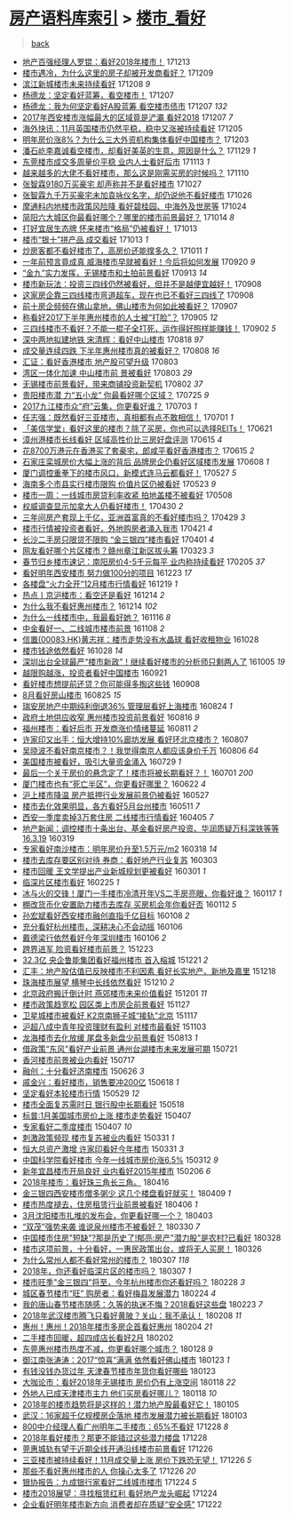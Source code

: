 [房产语料库索引](../../README.md)  > [楼市_看好](楼市_看好.md)
====
> [back](../README.md)

- [地产百强经理人罗锟：看好2018年楼市！](http://jkwz.applinzi.com/ittc/7046385956549035025.html#%E5%9C%B0%E4%BA%A7%E7%99%BE%E5%BC%BA%E7%BB%8F%E7%90%86%E4%BA%BA%E7%BD%97%E9%94%9F%EF%BC%9A%E7%9C%8B%E5%A5%BD2018%E5%B9%B4%E6%A5%BC%E5%B8%82%EF%BC%81) 171213  
- [楼市遇冷，为什么这里的房子却被开发商看好？](http://jkwz.applinzi.com/ittc/7045156928462783505.html#%E6%A5%BC%E5%B8%82%E9%81%87%E5%86%B7%EF%BC%8C%E4%B8%BA%E4%BB%80%E4%B9%88%E8%BF%99%E9%87%8C%E7%9A%84%E6%88%BF%E5%AD%90%E5%8D%B4%E8%A2%AB%E5%BC%80%E5%8F%91%E5%95%86%E7%9C%8B%E5%A5%BD%EF%BC%9F) 171209  
- [滨江新城楼市未来持续看好](http://jkwz.applinzi.com/ittc/7044542937457755153.html#%E6%BB%A8%E6%B1%9F%E6%96%B0%E5%9F%8E%E6%A5%BC%E5%B8%82%E6%9C%AA%E6%9D%A5%E6%8C%81%E7%BB%AD%E7%9C%8B%E5%A5%BD) 171208 *9* 
- [杨德龙：坚定看好蓝筹，看空楼市！](http://jkwz.applinzi.com/ittc/7044400009410249745.html#%E6%9D%A8%E5%BE%B7%E9%BE%99%EF%BC%9A%E5%9D%9A%E5%AE%9A%E7%9C%8B%E5%A5%BD%E8%93%9D%E7%AD%B9%EF%BC%8C%E7%9C%8B%E7%A9%BA%E6%A5%BC%E5%B8%82%EF%BC%81) 171207  
- [杨德龙：我为何坚定看好A股蓝筹 看空楼市债市](http://jkwz.applinzi.com/ittc/7044382170167116817.html#%E6%9D%A8%E5%BE%B7%E9%BE%99%EF%BC%9A%E6%88%91%E4%B8%BA%E4%BD%95%E5%9D%9A%E5%AE%9A%E7%9C%8B%E5%A5%BDA%E8%82%A1%E8%93%9D%E7%AD%B9+%E7%9C%8B%E7%A9%BA%E6%A5%BC%E5%B8%82%E5%80%BA%E5%B8%82) 171207 *132* 
- [2017年西安楼市涨幅最大的区域竟是浐灞 看好2018](http://jkwz.applinzi.com/ittc/7044284684568101905.html#2017%E5%B9%B4%E8%A5%BF%E5%AE%89%E6%A5%BC%E5%B8%82%E6%B6%A8%E5%B9%85%E6%9C%80%E5%A4%A7%E7%9A%84%E5%8C%BA%E5%9F%9F%E7%AB%9F%E6%98%AF%E6%B5%90%E7%81%9E+%E7%9C%8B%E5%A5%BD2018) 171207 *7* 
- [海外快讯：11月英国楼市仍然平稳，稳中又涨被持续看好](http://jkwz.applinzi.com/ittc/7043552647393575952.html#%E6%B5%B7%E5%A4%96%E5%BF%AB%E8%AE%AF%EF%BC%9A11%E6%9C%88%E8%8B%B1%E5%9B%BD%E6%A5%BC%E5%B8%82%E4%BB%8D%E7%84%B6%E5%B9%B3%E7%A8%B3%EF%BC%8C%E7%A8%B3%E4%B8%AD%E5%8F%88%E6%B6%A8%E8%A2%AB%E6%8C%81%E7%BB%AD%E7%9C%8B%E5%A5%BD) 171205  
- [明年房价涨8%？为什么三大外资机构集体看好中国楼市？](http://jkwz.applinzi.com/ittc/7042887767418209296.html#%E6%98%8E%E5%B9%B4%E6%88%BF%E4%BB%B7%E6%B6%A88%25%EF%BC%9F%E4%B8%BA%E4%BB%80%E4%B9%88%E4%B8%89%E5%A4%A7%E5%A4%96%E8%B5%84%E6%9C%BA%E6%9E%84%E9%9B%86%E4%BD%93%E7%9C%8B%E5%A5%BD%E4%B8%AD%E5%9B%BD%E6%A5%BC%E5%B8%82%EF%BC%9F) 171203  
- [潘石屹李嘉诚看空楼市，却看好美英的生意，原因是什么？](http://jkwz.applinzi.com/ittc/7041418650530087953.html#%E6%BD%98%E7%9F%B3%E5%B1%B9%E6%9D%8E%E5%98%89%E8%AF%9A%E7%9C%8B%E7%A9%BA%E6%A5%BC%E5%B8%82%EF%BC%8C%E5%8D%B4%E7%9C%8B%E5%A5%BD%E7%BE%8E%E8%8B%B1%E7%9A%84%E7%94%9F%E6%84%8F%EF%BC%8C%E5%8E%9F%E5%9B%A0%E6%98%AF%E4%BB%80%E4%B9%88%EF%BC%9F) 171129 *1* 
- [东莞楼市成交多周量价平稳 业内人士看好后市](http://jkwz.applinzi.com/ittc/7035386984904786961.html#%E4%B8%9C%E8%8E%9E%E6%A5%BC%E5%B8%82%E6%88%90%E4%BA%A4%E5%A4%9A%E5%91%A8%E9%87%8F%E4%BB%B7%E5%B9%B3%E7%A8%B3+%E4%B8%9A%E5%86%85%E4%BA%BA%E5%A3%AB%E7%9C%8B%E5%A5%BD%E5%90%8E%E5%B8%82) 171113 *1* 
- [越来越多的大佬不看好楼市，那么这是刚需买房的时候吗？](http://jkwz.applinzi.com/ittc/7034443322540688401.html#%E8%B6%8A%E6%9D%A5%E8%B6%8A%E5%A4%9A%E7%9A%84%E5%A4%A7%E4%BD%AC%E4%B8%8D%E7%9C%8B%E5%A5%BD%E6%A5%BC%E5%B8%82%EF%BC%8C%E9%82%A3%E4%B9%88%E8%BF%99%E6%98%AF%E5%88%9A%E9%9C%80%E4%B9%B0%E6%88%BF%E7%9A%84%E6%97%B6%E5%80%99%E5%90%97%EF%BC%9F) 171110  
- [张智霖9180万买豪宅 却声称并不是看好楼市](http://jkwz.applinzi.com/ittc/7029053500670084113.html#%E5%BC%A0%E6%99%BA%E9%9C%969180%E4%B8%87%E4%B9%B0%E8%B1%AA%E5%AE%85+%E5%8D%B4%E5%A3%B0%E7%A7%B0%E5%B9%B6%E4%B8%8D%E6%98%AF%E7%9C%8B%E5%A5%BD%E6%A5%BC%E5%B8%82) 171027  
- [张智霖九千万买豪宅未加袁咏仪名字，却仍说他不看好楼市](http://jkwz.applinzi.com/ittc/7028692187175453712.html#%E5%BC%A0%E6%99%BA%E9%9C%96%E4%B9%9D%E5%8D%83%E4%B8%87%E4%B9%B0%E8%B1%AA%E5%AE%85%E6%9C%AA%E5%8A%A0%E8%A2%81%E5%92%8F%E4%BB%AA%E5%90%8D%E5%AD%97%EF%BC%8C%E5%8D%B4%E4%BB%8D%E8%AF%B4%E4%BB%96%E4%B8%8D%E7%9C%8B%E5%A5%BD%E6%A5%BC%E5%B8%82) 171026  
- [摩通料内地楼市政策风险降 看好碧桂园、中海外及世房等](http://jkwz.applinzi.com/ittc/7028024318603297809.html#%E6%91%A9%E9%80%9A%E6%96%99%E5%86%85%E5%9C%B0%E6%A5%BC%E5%B8%82%E6%94%BF%E7%AD%96%E9%A3%8E%E9%99%A9%E9%99%8D+%E7%9C%8B%E5%A5%BD%E7%A2%A7%E6%A1%82%E5%9B%AD%E3%80%81%E4%B8%AD%E6%B5%B7%E5%A4%96%E5%8F%8A%E4%B8%96%E6%88%BF%E7%AD%89) 171024  
- [简阳六大城区你最看好哪个？哪里的楼市前景最好？](http://jkwz.applinzi.com/ittc/7024305422989788177.html#%E7%AE%80%E9%98%B3%E5%85%AD%E5%A4%A7%E5%9F%8E%E5%8C%BA%E4%BD%A0%E6%9C%80%E7%9C%8B%E5%A5%BD%E5%93%AA%E4%B8%AA%EF%BC%9F%E5%93%AA%E9%87%8C%E7%9A%84%E6%A5%BC%E5%B8%82%E5%89%8D%E6%99%AF%E6%9C%80%E5%A5%BD%EF%BC%9F) 171014 *8* 
- [打好宜居生态牌 怀来楼市“格局”仍被看好！](http://jkwz.applinzi.com/ittc/7023987633338975248.html#%E6%89%93%E5%A5%BD%E5%AE%9C%E5%B1%85%E7%94%9F%E6%80%81%E7%89%8C+%E6%80%80%E6%9D%A5%E6%A5%BC%E5%B8%82%E2%80%9C%E6%A0%BC%E5%B1%80%E2%80%9D%E4%BB%8D%E8%A2%AB%E7%9C%8B%E5%A5%BD%EF%BC%81) 171013  
- [楼市“银十”拼产品 成交看好](http://jkwz.applinzi.com/ittc/7023844702225433617.html#%E6%A5%BC%E5%B8%82%E2%80%9C%E9%93%B6%E5%8D%81%E2%80%9D%E6%8B%BC%E4%BA%A7%E5%93%81+%E6%88%90%E4%BA%A4%E7%9C%8B%E5%A5%BD) 171013 *1* 
- [炒房客都不看好楼市了，高房价还能撑多久？](http://jkwz.applinzi.com/ittc/7023120043632755729.html#%E7%82%92%E6%88%BF%E5%AE%A2%E9%83%BD%E4%B8%8D%E7%9C%8B%E5%A5%BD%E6%A5%BC%E5%B8%82%E4%BA%86%EF%BC%8C%E9%AB%98%E6%88%BF%E4%BB%B7%E8%BF%98%E8%83%BD%E6%92%91%E5%A4%9A%E4%B9%85%EF%BC%9F) 171011 *1* 
- [一年前预言竟成真 威海楼市早就被看好！今后将如何发展](http://jkwz.applinzi.com/ittc/7015448551918928913.html#%E4%B8%80%E5%B9%B4%E5%89%8D%E9%A2%84%E8%A8%80%E7%AB%9F%E6%88%90%E7%9C%9F+%E5%A8%81%E6%B5%B7%E6%A5%BC%E5%B8%82%E6%97%A9%E5%B0%B1%E8%A2%AB%E7%9C%8B%E5%A5%BD%EF%BC%81%E4%BB%8A%E5%90%8E%E5%B0%86%E5%A6%82%E4%BD%95%E5%8F%91%E5%B1%95) 170920 *9* 
- [“金九”实力发挥，无锡楼市和土拍前景看好](http://jkwz.applinzi.com/ittc/7012817768754447377.html#%E2%80%9C%E9%87%91%E4%B9%9D%E2%80%9D%E5%AE%9E%E5%8A%9B%E5%8F%91%E6%8C%A5%EF%BC%8C%E6%97%A0%E9%94%A1%E6%A5%BC%E5%B8%82%E5%92%8C%E5%9C%9F%E6%8B%8D%E5%89%8D%E6%99%AF%E7%9C%8B%E5%A5%BD) 170913 *14* 
- [楼市新玩法：投资三四线仍然被看好，但并不是越便宜越好！](http://jkwz.applinzi.com/ittc/7010959155438027792.html#%E6%A5%BC%E5%B8%82%E6%96%B0%E7%8E%A9%E6%B3%95%EF%BC%9A%E6%8A%95%E8%B5%84%E4%B8%89%E5%9B%9B%E7%BA%BF%E4%BB%8D%E7%84%B6%E8%A2%AB%E7%9C%8B%E5%A5%BD%EF%BC%8C%E4%BD%86%E5%B9%B6%E4%B8%8D%E6%98%AF%E8%B6%8A%E4%BE%BF%E5%AE%9C%E8%B6%8A%E5%A5%BD%EF%BC%81) 170908  
- [这家房企靠三四线楼市弯道超车，现在也已不看好三四线了](http://jkwz.applinzi.com/ittc/7010768031545033744.html#%E8%BF%99%E5%AE%B6%E6%88%BF%E4%BC%81%E9%9D%A0%E4%B8%89%E5%9B%9B%E7%BA%BF%E6%A5%BC%E5%B8%82%E5%BC%AF%E9%81%93%E8%B6%85%E8%BD%A6%EF%BC%8C%E7%8E%B0%E5%9C%A8%E4%B9%9F%E5%B7%B2%E4%B8%8D%E7%9C%8B%E5%A5%BD%E4%B8%89%E5%9B%9B%E7%BA%BF%E4%BA%86) 170908  
- [前十房企频频在佛山拿地，佛山楼市为何如此被看好？](http://jkwz.applinzi.com/ittc/7010636616111227665.html#%E5%89%8D%E5%8D%81%E6%88%BF%E4%BC%81%E9%A2%91%E9%A2%91%E5%9C%A8%E4%BD%9B%E5%B1%B1%E6%8B%BF%E5%9C%B0%EF%BC%8C%E4%BD%9B%E5%B1%B1%E6%A5%BC%E5%B8%82%E4%B8%BA%E4%BD%95%E5%A6%82%E6%AD%A4%E8%A2%AB%E7%9C%8B%E5%A5%BD%EF%BC%9F) 170907  
- [称看好2017下半年惠州楼市的人士被“打脸”？](http://jkwz.applinzi.com/ittc/7009698021582046224.html#%E7%A7%B0%E7%9C%8B%E5%A5%BD2017%E4%B8%8B%E5%8D%8A%E5%B9%B4%E6%83%A0%E5%B7%9E%E6%A5%BC%E5%B8%82%E7%9A%84%E4%BA%BA%E5%A3%AB%E8%A2%AB%E2%80%9C%E6%89%93%E8%84%B8%E2%80%9D%EF%BC%9F) 170905 *12* 
- [三四线楼市不看好？不能一棍子全打死，运作得好照样能赚钱！](http://jkwz.applinzi.com/ittc/7008718470328615953.html#%E4%B8%89%E5%9B%9B%E7%BA%BF%E6%A5%BC%E5%B8%82%E4%B8%8D%E7%9C%8B%E5%A5%BD%EF%BC%9F%E4%B8%8D%E8%83%BD%E4%B8%80%E6%A3%8D%E5%AD%90%E5%85%A8%E6%89%93%E6%AD%BB%EF%BC%8C%E8%BF%90%E4%BD%9C%E5%BE%97%E5%A5%BD%E7%85%A7%E6%A0%B7%E8%83%BD%E8%B5%9A%E9%92%B1%EF%BC%81) 170902 *5* 
- [深中两地拟建地铁 宋清辉：看好中山楼市](http://jkwz.applinzi.com/ittc/7003073486262895633.html#%E6%B7%B1%E4%B8%AD%E4%B8%A4%E5%9C%B0%E6%8B%9F%E5%BB%BA%E5%9C%B0%E9%93%81+%E5%AE%8B%E6%B8%85%E8%BE%89%EF%BC%9A%E7%9C%8B%E5%A5%BD%E4%B8%AD%E5%B1%B1%E6%A5%BC%E5%B8%82) 170818 *97* 
- [成交量连续四跌 下半年惠州楼市真的被看好？](http://jkwz.applinzi.com/ittc/6999308065185465360.html#%E6%88%90%E4%BA%A4%E9%87%8F%E8%BF%9E%E7%BB%AD%E5%9B%9B%E8%B7%8C+%E4%B8%8B%E5%8D%8A%E5%B9%B4%E6%83%A0%E5%B7%9E%E6%A5%BC%E5%B8%82%E7%9C%9F%E7%9A%84%E8%A2%AB%E7%9C%8B%E5%A5%BD%EF%BC%9F) 170808 *16* 
- [汇证：看好香港楼市  地产股可望升级](http://jkwz.applinzi.com/ittc/6997615270615860241.html#%E6%B1%87%E8%AF%81%EF%BC%9A%E7%9C%8B%E5%A5%BD%E9%A6%99%E6%B8%AF%E6%A5%BC%E5%B8%82++%E5%9C%B0%E4%BA%A7%E8%82%A1%E5%8F%AF%E6%9C%9B%E5%8D%87%E7%BA%A7) 170803  
- [湾区一体化加速 中山楼市前 景被看好](http://jkwz.applinzi.com/ittc/6997156210451940368.html#%E6%B9%BE%E5%8C%BA%E4%B8%80%E4%BD%93%E5%8C%96%E5%8A%A0%E9%80%9F+%E4%B8%AD%E5%B1%B1%E6%A5%BC%E5%B8%82%E5%89%8D+%E6%99%AF%E8%A2%AB%E7%9C%8B%E5%A5%BD) 170803 *29* 
- [无锡楼市前景看好，带来商铺投资新契机](http://jkwz.applinzi.com/ittc/6997264736755123217.html#%E6%97%A0%E9%94%A1%E6%A5%BC%E5%B8%82%E5%89%8D%E6%99%AF%E7%9C%8B%E5%A5%BD%EF%BC%8C%E5%B8%A6%E6%9D%A5%E5%95%86%E9%93%BA%E6%8A%95%E8%B5%84%E6%96%B0%E5%A5%91%E6%9C%BA) 170802 *37* 
- [贵阳楼市潜 力“五小龙” 你最看好哪个区域？](http://jkwz.applinzi.com/ittc/6994296276102153233.html#%E8%B4%B5%E9%98%B3%E6%A5%BC%E5%B8%82%E6%BD%9C+%E5%8A%9B%E2%80%9C%E4%BA%94%E5%B0%8F%E9%BE%99%E2%80%9D+%E4%BD%A0%E6%9C%80%E7%9C%8B%E5%A5%BD%E5%93%AA%E4%B8%AA%E5%8C%BA%E5%9F%9F%EF%BC%9F) 170725 *9* 
- [2017九江楼市众“府”云集，你更看好谁？](http://jkwz.applinzi.com/ittc/6986091384678122501.html#2017%E4%B9%9D%E6%B1%9F%E6%A5%BC%E5%B8%82%E4%BC%97%E2%80%9C%E5%BA%9C%E2%80%9D%E4%BA%91%E9%9B%86%EF%BC%8C%E4%BD%A0%E6%9B%B4%E7%9C%8B%E5%A5%BD%E8%B0%81%EF%BC%9F) 170703 *1* 
- [任志强：既然看好三亚楼市，真相都有点不敢相信！](http://jkwz.applinzi.com/ittc/6985298672483828741.html#%E4%BB%BB%E5%BF%97%E5%BC%BA%EF%BC%9A%E6%97%A2%E7%84%B6%E7%9C%8B%E5%A5%BD%E4%B8%89%E4%BA%9A%E6%A5%BC%E5%B8%82%EF%BC%8C%E7%9C%9F%E7%9B%B8%E9%83%BD%E6%9C%89%E7%82%B9%E4%B8%8D%E6%95%A2%E7%9B%B8%E4%BF%A1%EF%BC%81) 170701 *1* 
- [「美信学堂」看好这里的楼市？除了买房，你也可以选择REITs！](http://jkwz.applinzi.com/ittc/6981671745197966340.html#%E3%80%8C%E7%BE%8E%E4%BF%A1%E5%AD%A6%E5%A0%82%E3%80%8D%E7%9C%8B%E5%A5%BD%E8%BF%99%E9%87%8C%E7%9A%84%E6%A5%BC%E5%B8%82%EF%BC%9F%E9%99%A4%E4%BA%86%E4%B9%B0%E6%88%BF%EF%BC%8C%E4%BD%A0%E4%B9%9F%E5%8F%AF%E4%BB%A5%E9%80%89%E6%8B%A9REITs%EF%BC%81) 170621  
- [漳州港楼市长线看好 区域高性价比三房好盘评测](http://jkwz.applinzi.com/ittc/6979459944318239749.html#%E6%BC%B3%E5%B7%9E%E6%B8%AF%E6%A5%BC%E5%B8%82%E9%95%BF%E7%BA%BF%E7%9C%8B%E5%A5%BD+%E5%8C%BA%E5%9F%9F%E9%AB%98%E6%80%A7%E4%BB%B7%E6%AF%94%E4%B8%89%E6%88%BF%E5%A5%BD%E7%9B%98%E8%AF%84%E6%B5%8B) 170615 *4* 
- [花8700万港元在香港买了套豪宅，郎咸平看好香港楼市？](http://jkwz.applinzi.com/ittc/6979450627246523397.html#%E8%8A%B18700%E4%B8%87%E6%B8%AF%E5%85%83%E5%9C%A8%E9%A6%99%E6%B8%AF%E4%B9%B0%E4%BA%86%E5%A5%97%E8%B1%AA%E5%AE%85%EF%BC%8C%E9%83%8E%E5%92%B8%E5%B9%B3%E7%9C%8B%E5%A5%BD%E9%A6%99%E6%B8%AF%E6%A5%BC%E5%B8%82%EF%BC%9F) 170615 *2* 
- [石家庄栾城房价大幅上涨的背后 品牌房企仍看好区域楼市发展](http://jkwz.applinzi.com/ittc/6976675855760622597.html#%E7%9F%B3%E5%AE%B6%E5%BA%84%E6%A0%BE%E5%9F%8E%E6%88%BF%E4%BB%B7%E5%A4%A7%E5%B9%85%E4%B8%8A%E6%B6%A8%E7%9A%84%E8%83%8C%E5%90%8E+%E5%93%81%E7%89%8C%E6%88%BF%E4%BC%81%E4%BB%8D%E7%9C%8B%E5%A5%BD%E5%8C%BA%E5%9F%9F%E6%A5%BC%E5%B8%82%E5%8F%91%E5%B1%95) 170608 *1* 
- [厦门调控重拳下的楼市风口，新模式连马云都看好！](http://jkwz.applinzi.com/ittc/6972268922941211653.html#%E5%8E%A6%E9%97%A8%E8%B0%83%E6%8E%A7%E9%87%8D%E6%8B%B3%E4%B8%8B%E7%9A%84%E6%A5%BC%E5%B8%82%E9%A3%8E%E5%8F%A3%EF%BC%8C%E6%96%B0%E6%A8%A1%E5%BC%8F%E8%BF%9E%E9%A9%AC%E4%BA%91%E9%83%BD%E7%9C%8B%E5%A5%BD%EF%BC%81) 170527 *5* 
- [海南多个市县实行楼市限购 价值片区仍被看好](http://jkwz.applinzi.com/ittc/6970900121578374148.html#%E6%B5%B7%E5%8D%97%E5%A4%9A%E4%B8%AA%E5%B8%82%E5%8E%BF%E5%AE%9E%E8%A1%8C%E6%A5%BC%E5%B8%82%E9%99%90%E8%B4%AD+%E4%BB%B7%E5%80%BC%E7%89%87%E5%8C%BA%E4%BB%8D%E8%A2%AB%E7%9C%8B%E5%A5%BD) 170523 *9* 
- [楼市一周：一线城市房贷利率收紧 拍地盖楼不被看好](http://jkwz.applinzi.com/ittc/6965236230483608581.html#%E6%A5%BC%E5%B8%82%E4%B8%80%E5%91%A8%EF%BC%9A%E4%B8%80%E7%BA%BF%E5%9F%8E%E5%B8%82%E6%88%BF%E8%B4%B7%E5%88%A9%E7%8E%87%E6%94%B6%E7%B4%A7+%E6%8B%8D%E5%9C%B0%E7%9B%96%E6%A5%BC%E4%B8%8D%E8%A2%AB%E7%9C%8B%E5%A5%BD) 170508  
- [权威调查显示加拿大人仍看好楼市！](http://jkwz.applinzi.com/ittc/6962256222228055045.html#%E6%9D%83%E5%A8%81%E8%B0%83%E6%9F%A5%E6%98%BE%E7%A4%BA%E5%8A%A0%E6%8B%BF%E5%A4%A7%E4%BA%BA%E4%BB%8D%E7%9C%8B%E5%A5%BD%E6%A5%BC%E5%B8%82%EF%BC%81) 170430 *2* 
- [三年间房产套现上千亿，亚洲首富真的不看好楼市吗？](http://jkwz.applinzi.com/ittc/6961975336232289285.html#%E4%B8%89%E5%B9%B4%E9%97%B4%E6%88%BF%E4%BA%A7%E5%A5%97%E7%8E%B0%E4%B8%8A%E5%8D%83%E4%BA%BF%EF%BC%8C%E4%BA%9A%E6%B4%B2%E9%A6%96%E5%AF%8C%E7%9C%9F%E7%9A%84%E4%B8%8D%E7%9C%8B%E5%A5%BD%E6%A5%BC%E5%B8%82%E5%90%97%EF%BC%9F) 170429 *3* 
- [楼市行情被投资者看好，外地购房者涌入我市](http://jkwz.applinzi.com/ittc/6959026015442568197.html#%E6%A5%BC%E5%B8%82%E8%A1%8C%E6%83%85%E8%A2%AB%E6%8A%95%E8%B5%84%E8%80%85%E7%9C%8B%E5%A5%BD%EF%BC%8C%E5%A4%96%E5%9C%B0%E8%B4%AD%E6%88%BF%E8%80%85%E6%B6%8C%E5%85%A5%E6%88%91%E5%B8%82) 170421 *4* 
- [长沙二手房只限贷不限购 “金三银四”楼市看好](http://jkwz.applinzi.com/ittc/6951599019636818948.html#%E9%95%BF%E6%B2%99%E4%BA%8C%E6%89%8B%E6%88%BF%E5%8F%AA%E9%99%90%E8%B4%B7%E4%B8%8D%E9%99%90%E8%B4%AD+%E2%80%9C%E9%87%91%E4%B8%89%E9%93%B6%E5%9B%9B%E2%80%9D%E6%A5%BC%E5%B8%82%E7%9C%8B%E5%A5%BD) 170401 *4* 
- [网友看好哪个片区楼市？赣州章江新区拔头筹](http://jkwz.applinzi.com/ittc/6948146914066433028.html#%E7%BD%91%E5%8F%8B%E7%9C%8B%E5%A5%BD%E5%93%AA%E4%B8%AA%E7%89%87%E5%8C%BA%E6%A5%BC%E5%B8%82%EF%BC%9F%E8%B5%A3%E5%B7%9E%E7%AB%A0%E6%B1%9F%E6%96%B0%E5%8C%BA%E6%8B%94%E5%A4%B4%E7%AD%B9) 170323 *3* 
- [春节归乡楼市速记：南阳房价4-5千元每平 业内称持续看好](http://jkwz.applinzi.com/ittc/6931211039193695236.html#%E6%98%A5%E8%8A%82%E5%BD%92%E4%B9%A1%E6%A5%BC%E5%B8%82%E9%80%9F%E8%AE%B0%EF%BC%9A%E5%8D%97%E9%98%B3%E6%88%BF%E4%BB%B74-5%E5%8D%83%E5%85%83%E6%AF%8F%E5%B9%B3+%E4%B8%9A%E5%86%85%E7%A7%B0%E6%8C%81%E7%BB%AD%E7%9C%8B%E5%A5%BD) 170205 *37* 
- [看好明年西安楼市 努力做100分的项目](http://jkwz.applinzi.com/ittc/6914669123606152197.html#%E7%9C%8B%E5%A5%BD%E6%98%8E%E5%B9%B4%E8%A5%BF%E5%AE%89%E6%A5%BC%E5%B8%82+%E5%8A%AA%E5%8A%9B%E5%81%9A100%E5%88%86%E7%9A%84%E9%A1%B9%E7%9B%AE) 161223 *17* 
- [各楼盘“火力全开”12月楼市行情看好](http://jkwz.applinzi.com/ittc/6913259361144407044.html#%E5%90%84%E6%A5%BC%E7%9B%98%E2%80%9C%E7%81%AB%E5%8A%9B%E5%85%A8%E5%BC%80%E2%80%9D12%E6%9C%88%E6%A5%BC%E5%B8%82%E8%A1%8C%E6%83%85%E7%9C%8B%E5%A5%BD) 161219 *1* 
- [热点丨京沪楼市：看空还是看好](http://jkwz.applinzi.com/ittc/6911444579617604612.html#%E7%83%AD%E7%82%B9%E4%B8%A8%E4%BA%AC%E6%B2%AA%E6%A5%BC%E5%B8%82%EF%BC%9A%E7%9C%8B%E7%A9%BA%E8%BF%98%E6%98%AF%E7%9C%8B%E5%A5%BD) 161214 *2* 
- [为什么我不看好惠州楼市？](http://jkwz.applinzi.com/ittc/6911434380622169092.html#%E4%B8%BA%E4%BB%80%E4%B9%88%E6%88%91%E4%B8%8D%E7%9C%8B%E5%A5%BD%E6%83%A0%E5%B7%9E%E6%A5%BC%E5%B8%82%EF%BC%9F) 161214 *102* 
- [为什么一线楼市中，我最看好她？](http://jkwz.applinzi.com/ittc/6901195390346331140.html#%E4%B8%BA%E4%BB%80%E4%B9%88%E4%B8%80%E7%BA%BF%E6%A5%BC%E5%B8%82%E4%B8%AD%EF%BC%8C%E6%88%91%E6%9C%80%E7%9C%8B%E5%A5%BD%E5%A5%B9%EF%BC%9F) 161116 *8* 
- [中金看好一、二线城市楼市前景](http://jkwz.applinzi.com/ittc/6897844800018973700.html#%E4%B8%AD%E9%87%91%E7%9C%8B%E5%A5%BD%E4%B8%80%E3%80%81%E4%BA%8C%E7%BA%BF%E5%9F%8E%E5%B8%82%E6%A5%BC%E5%B8%82%E5%89%8D%E6%99%AF) 161108 *2* 
- [信置(00083.HK)黄志祥：楼市走势没有水晶球 看好收租物业](http://jkwz.applinzi.com/ittc/6894025323925996548.html#%E4%BF%A1%E7%BD%AE%2800083.HK%29%E9%BB%84%E5%BF%97%E7%A5%A5%EF%BC%9A%E6%A5%BC%E5%B8%82%E8%B5%B0%E5%8A%BF%E6%B2%A1%E6%9C%89%E6%B0%B4%E6%99%B6%E7%90%83+%E7%9C%8B%E5%A5%BD%E6%94%B6%E7%A7%9F%E7%89%A9%E4%B8%9A) 161028  
- [楼市钱途依然看好](http://jkwz.applinzi.com/ittc/6893950934761079813.html#%E6%A5%BC%E5%B8%82%E9%92%B1%E9%80%94%E4%BE%9D%E7%84%B6%E7%9C%8B%E5%A5%BD) 161028 *14* 
- [深圳出台全球最严“楼市新政”！继续看好楼市的分析师只剩两人了](http://jkwz.applinzi.com/ittc/6885469599067276292.html#%E6%B7%B1%E5%9C%B3%E5%87%BA%E5%8F%B0%E5%85%A8%E7%90%83%E6%9C%80%E4%B8%A5%E2%80%9C%E6%A5%BC%E5%B8%82%E6%96%B0%E6%94%BF%E2%80%9D%EF%BC%81%E7%BB%A7%E7%BB%AD%E7%9C%8B%E5%A5%BD%E6%A5%BC%E5%B8%82%E7%9A%84%E5%88%86%E6%9E%90%E5%B8%88%E5%8F%AA%E5%89%A9%E4%B8%A4%E4%BA%BA%E4%BA%86) 161005 *19* 
- [越限购越涨，投资者看好中国楼市](http://jkwz.applinzi.com/ittc/6880443886656291845.html#%E8%B6%8A%E9%99%90%E8%B4%AD%E8%B6%8A%E6%B6%A8%EF%BC%8C%E6%8A%95%E8%B5%84%E8%80%85%E7%9C%8B%E5%A5%BD%E4%B8%AD%E5%9B%BD%E6%A5%BC%E5%B8%82) 160921  
- [看好楼市想提前还贷？你可能得多掏这些钱](http://jkwz.applinzi.com/ittc/6875466490521846788.html#%E7%9C%8B%E5%A5%BD%E6%A5%BC%E5%B8%82%E6%83%B3%E6%8F%90%E5%89%8D%E8%BF%98%E8%B4%B7%EF%BC%9F%E4%BD%A0%E5%8F%AF%E8%83%BD%E5%BE%97%E5%A4%9A%E6%8E%8F%E8%BF%99%E4%BA%9B%E9%92%B1) 160908  
- [8月看好房山楼市](http://jkwz.applinzi.com/ittc/6870094022252692484.html#8%E6%9C%88%E7%9C%8B%E5%A5%BD%E6%88%BF%E5%B1%B1%E6%A5%BC%E5%B8%82) 160825 *15* 
- [瑞安房地产中期纯利倒退36% 管理层看好上海楼市](http://jkwz.applinzi.com/ittc/6870014488400626693.html#%E7%91%9E%E5%AE%89%E6%88%BF%E5%9C%B0%E4%BA%A7%E4%B8%AD%E6%9C%9F%E7%BA%AF%E5%88%A9%E5%80%92%E9%80%8036%25+%E7%AE%A1%E7%90%86%E5%B1%82%E7%9C%8B%E5%A5%BD%E4%B8%8A%E6%B5%B7%E6%A5%BC%E5%B8%82) 160824 *1* 
- [政府土地供应收窄 惠州楼市投资前景看好](http://jkwz.applinzi.com/ittc/6866882063130690565.html#%E6%94%BF%E5%BA%9C%E5%9C%9F%E5%9C%B0%E4%BE%9B%E5%BA%94%E6%94%B6%E7%AA%84+%E6%83%A0%E5%B7%9E%E6%A5%BC%E5%B8%82%E6%8A%95%E8%B5%84%E5%89%8D%E6%99%AF%E7%9C%8B%E5%A5%BD) 160816 *9* 
- [福州楼市：看好后市 开发商涨价情绪蔓延](http://jkwz.applinzi.com/ittc/6865024161889666053.html#%E7%A6%8F%E5%B7%9E%E6%A5%BC%E5%B8%82%EF%BC%9A%E7%9C%8B%E5%A5%BD%E5%90%8E%E5%B8%82+%E5%BC%80%E5%8F%91%E5%95%86%E6%B6%A8%E4%BB%B7%E6%83%85%E7%BB%AA%E8%94%93%E5%BB%B6) 160811 *2* 
- [许家印又出手：恒大增持10%廊坊发展 看好环北京楼市？](http://jkwz.applinzi.com/ittc/6863535486966170628.html#%E8%AE%B8%E5%AE%B6%E5%8D%B0%E5%8F%88%E5%87%BA%E6%89%8B%EF%BC%9A%E6%81%92%E5%A4%A7%E5%A2%9E%E6%8C%8110%25%E5%BB%8A%E5%9D%8A%E5%8F%91%E5%B1%95+%E7%9C%8B%E5%A5%BD%E7%8E%AF%E5%8C%97%E4%BA%AC%E6%A5%BC%E5%B8%82%EF%BC%9F) 160807  
- [吴晓波不看好南京楼市？！我觉得南京人都应该身价千万](http://jkwz.applinzi.com/ittc/6863340347782071300.html#%E5%90%B4%E6%99%93%E6%B3%A2%E4%B8%8D%E7%9C%8B%E5%A5%BD%E5%8D%97%E4%BA%AC%E6%A5%BC%E5%B8%82%EF%BC%9F%EF%BC%81%E6%88%91%E8%A7%89%E5%BE%97%E5%8D%97%E4%BA%AC%E4%BA%BA%E9%83%BD%E5%BA%94%E8%AF%A5%E8%BA%AB%E4%BB%B7%E5%8D%83%E4%B8%87) 160806 *64* 
- [美国楼市被看好，吸引大量资金涌入](http://jkwz.applinzi.com/ittc/6860274861964002309.html#%E7%BE%8E%E5%9B%BD%E6%A5%BC%E5%B8%82%E8%A2%AB%E7%9C%8B%E5%A5%BD%EF%BC%8C%E5%90%B8%E5%BC%95%E5%A4%A7%E9%87%8F%E8%B5%84%E9%87%91%E6%B6%8C%E5%85%A5) 160729 *1* 
- [最后一个关于房价的悬念定了！楼市将被长期看好？！](http://jkwz.applinzi.com/ittc/6849846457414452228.html#%E6%9C%80%E5%90%8E%E4%B8%80%E4%B8%AA%E5%85%B3%E4%BA%8E%E6%88%BF%E4%BB%B7%E7%9A%84%E6%82%AC%E5%BF%B5%E5%AE%9A%E4%BA%86%EF%BC%81%E6%A5%BC%E5%B8%82%E5%B0%86%E8%A2%AB%E9%95%BF%E6%9C%9F%E7%9C%8B%E5%A5%BD%EF%BC%9F%EF%BC%81) 160701 *200* 
- [厦门楼市也有“死亡半区”，你更看好哪里？](http://jkwz.applinzi.com/ittc/6846576996645340164.html#%E5%8E%A6%E9%97%A8%E6%A5%BC%E5%B8%82%E4%B9%9F%E6%9C%89%E2%80%9C%E6%AD%BB%E4%BA%A1%E5%8D%8A%E5%8C%BA%E2%80%9D%EF%BC%8C%E4%BD%A0%E6%9B%B4%E7%9C%8B%E5%A5%BD%E5%93%AA%E9%87%8C%EF%BC%9F) 160622 *4* 
- [沪上楼市降温 房产抵押行业发展前景仍被看好](http://jkwz.applinzi.com/ittc/6836879066594280453.html#%E6%B2%AA%E4%B8%8A%E6%A5%BC%E5%B8%82%E9%99%8D%E6%B8%A9+%E6%88%BF%E4%BA%A7%E6%8A%B5%E6%8A%BC%E8%A1%8C%E4%B8%9A%E5%8F%91%E5%B1%95%E5%89%8D%E6%99%AF%E4%BB%8D%E8%A2%AB%E7%9C%8B%E5%A5%BD) 160527  
- [楼市去化效果明显，各方看好5月台州楼市](http://jkwz.applinzi.com/ittc/6830876474349192196.html#%E6%A5%BC%E5%B8%82%E5%8E%BB%E5%8C%96%E6%95%88%E6%9E%9C%E6%98%8E%E6%98%BE%EF%BC%8C%E5%90%84%E6%96%B9%E7%9C%8B%E5%A5%BD5%E6%9C%88%E5%8F%B0%E5%B7%9E%E6%A5%BC%E5%B8%82) 160511 *7* 
- [西安一季度卖掉3万套住房 二线楼市行情看好](http://jkwz.applinzi.com/ittc/6817526634991059973.html#%E8%A5%BF%E5%AE%89%E4%B8%80%E5%AD%A3%E5%BA%A6%E5%8D%96%E6%8E%893%E4%B8%87%E5%A5%97%E4%BD%8F%E6%88%BF+%E4%BA%8C%E7%BA%BF%E6%A5%BC%E5%B8%82%E8%A1%8C%E6%83%85%E7%9C%8B%E5%A5%BD) 160405 *7* 
- [地产新闻：调控楼市十条出台、基金看好房产投资、华润质疑万科深铁等等16.3.19](http://jkwz.applinzi.com/ittc/6811211559162348548.html#%E5%9C%B0%E4%BA%A7%E6%96%B0%E9%97%BB%EF%BC%9A%E8%B0%83%E6%8E%A7%E6%A5%BC%E5%B8%82%E5%8D%81%E6%9D%A1%E5%87%BA%E5%8F%B0%E3%80%81%E5%9F%BA%E9%87%91%E7%9C%8B%E5%A5%BD%E6%88%BF%E4%BA%A7%E6%8A%95%E8%B5%84%E3%80%81%E5%8D%8E%E6%B6%A6%E8%B4%A8%E7%96%91%E4%B8%87%E7%A7%91%E6%B7%B1%E9%93%81%E7%AD%89%E7%AD%8916.3.19) 160319  
- [专家看好南沙楼市：明年房价升至1.5万元/m2](http://jkwz.applinzi.com/ittc/6810772449931035652.html#%E4%B8%93%E5%AE%B6%E7%9C%8B%E5%A5%BD%E5%8D%97%E6%B2%99%E6%A5%BC%E5%B8%82%EF%BC%9A%E6%98%8E%E5%B9%B4%E6%88%BF%E4%BB%B7%E5%8D%87%E8%87%B31.5%E4%B8%87%E5%85%83%2Fm2) 160318 *14* 
- [楼市去库存要区别对待 券商：看好地产行业复苏](http://jkwz.applinzi.com/ittc/6805312703715345412.html#%E6%A5%BC%E5%B8%82%E5%8E%BB%E5%BA%93%E5%AD%98%E8%A6%81%E5%8C%BA%E5%88%AB%E5%AF%B9%E5%BE%85+%E5%88%B8%E5%95%86%EF%BC%9A%E7%9C%8B%E5%A5%BD%E5%9C%B0%E4%BA%A7%E8%A1%8C%E4%B8%9A%E5%A4%8D%E8%8B%8F) 160303  
- [楼市回暖 王文学提出产业新城规划更被看好](http://jkwz.applinzi.com/ittc/6804696775331939332.html#%E6%A5%BC%E5%B8%82%E5%9B%9E%E6%9A%96+%E7%8E%8B%E6%96%87%E5%AD%A6%E6%8F%90%E5%87%BA%E4%BA%A7%E4%B8%9A%E6%96%B0%E5%9F%8E%E8%A7%84%E5%88%92%E6%9B%B4%E8%A2%AB%E7%9C%8B%E5%A5%BD) 160301 *1* 
- [临深片区楼市看好](http://jkwz.applinzi.com/ittc/6802768670543578116.html#%E4%B8%B4%E6%B7%B1%E7%89%87%E5%8C%BA%E6%A5%BC%E5%B8%82%E7%9C%8B%E5%A5%BD) 160225 *1* 
- [冰与火的交锋！厦门一手楼市冷清开年VS二手房亮眼，你看好谁？](http://jkwz.applinzi.com/ittc/6788205330563597317.html#%E5%86%B0%E4%B8%8E%E7%81%AB%E7%9A%84%E4%BA%A4%E9%94%8B%EF%BC%81%E5%8E%A6%E9%97%A8%E4%B8%80%E6%89%8B%E6%A5%BC%E5%B8%82%E5%86%B7%E6%B8%85%E5%BC%80%E5%B9%B4VS%E4%BA%8C%E6%89%8B%E6%88%BF%E4%BA%AE%E7%9C%BC%EF%BC%8C%E4%BD%A0%E7%9C%8B%E5%A5%BD%E8%B0%81%EF%BC%9F) 160117 *1* 
- [棚改货币化安置助力楼市去库存 买房机会年你看好否](http://jkwz.applinzi.com/ittc/6786363575681680389.html#%E6%A3%9A%E6%94%B9%E8%B4%A7%E5%B8%81%E5%8C%96%E5%AE%89%E7%BD%AE%E5%8A%A9%E5%8A%9B%E6%A5%BC%E5%B8%82%E5%8E%BB%E5%BA%93%E5%AD%98+%E4%B9%B0%E6%88%BF%E6%9C%BA%E4%BC%9A%E5%B9%B4%E4%BD%A0%E7%9C%8B%E5%A5%BD%E5%90%A6) 160112 *5* 
- [孙宏斌看好西安楼市融创直指千亿目标](http://jkwz.applinzi.com/ittc/6784804407174759428.html#%E5%AD%99%E5%AE%8F%E6%96%8C%E7%9C%8B%E5%A5%BD%E8%A5%BF%E5%AE%89%E6%A5%BC%E5%B8%82%E8%9E%8D%E5%88%9B%E7%9B%B4%E6%8C%87%E5%8D%83%E4%BA%BF%E7%9B%AE%E6%A0%87) 160108 *2* 
- [充分看好杭州楼市，深耕决心不会动摇](http://jkwz.applinzi.com/ittc/6784132431624012805.html#%E5%85%85%E5%88%86%E7%9C%8B%E5%A5%BD%E6%9D%AD%E5%B7%9E%E6%A5%BC%E5%B8%82%EF%BC%8C%E6%B7%B1%E8%80%95%E5%86%B3%E5%BF%83%E4%B8%8D%E4%BC%9A%E5%8A%A8%E6%91%87) 160106  
- [戴德梁行依然看好今年深圳楼市](http://jkwz.applinzi.com/ittc/6784031457077101572.html#%E6%88%B4%E5%BE%B7%E6%A2%81%E8%A1%8C%E4%BE%9D%E7%84%B6%E7%9C%8B%E5%A5%BD%E4%BB%8A%E5%B9%B4%E6%B7%B1%E5%9C%B3%E6%A5%BC%E5%B8%82) 160106 *2* 
- [跨界进军 险资看好楼市前景？](http://jkwz.applinzi.com/ittc/6779020910032061445.html#%E8%B7%A8%E7%95%8C%E8%BF%9B%E5%86%9B+%E9%99%A9%E8%B5%84%E7%9C%8B%E5%A5%BD%E6%A5%BC%E5%B8%82%E5%89%8D%E6%99%AF%EF%BC%9F) 151223  
- [32.3亿 央企鲁能集团看好福州楼市 首入榕城](http://jkwz.applinzi.com/ittc/6778230240145048581.html#32.3%E4%BA%BF+%E5%A4%AE%E4%BC%81%E9%B2%81%E8%83%BD%E9%9B%86%E5%9B%A2%E7%9C%8B%E5%A5%BD%E7%A6%8F%E5%B7%9E%E6%A5%BC%E5%B8%82+%E9%A6%96%E5%85%A5%E6%A6%95%E5%9F%8E) 151221 *2* 
- [汇丰：地产股估值已反映楼市不利因素 看好长实地产、新地及嘉里](http://jkwz.applinzi.com/ittc/6777173172285883397.html#%E6%B1%87%E4%B8%B0%EF%BC%9A%E5%9C%B0%E4%BA%A7%E8%82%A1%E4%BC%B0%E5%80%BC%E5%B7%B2%E5%8F%8D%E6%98%A0%E6%A5%BC%E5%B8%82%E4%B8%8D%E5%88%A9%E5%9B%A0%E7%B4%A0+%E7%9C%8B%E5%A5%BD%E9%95%BF%E5%AE%9E%E5%9C%B0%E4%BA%A7%E3%80%81%E6%96%B0%E5%9C%B0%E5%8F%8A%E5%98%89%E9%87%8C) 151218  
- [珠海楼市展望 横琴中长线依然看好](http://jkwz.applinzi.com/ittc/6774177798348604420.html#%E7%8F%A0%E6%B5%B7%E6%A5%BC%E5%B8%82%E5%B1%95%E6%9C%9B+%E6%A8%AA%E7%90%B4%E4%B8%AD%E9%95%BF%E7%BA%BF%E4%BE%9D%E7%84%B6%E7%9C%8B%E5%A5%BD) 151210 *2* 
- [北京政府搬迁倒计时 燕郊楼市未来价值看好](http://jkwz.applinzi.com/ittc/6770776647183893508.html#%E5%8C%97%E4%BA%AC%E6%94%BF%E5%BA%9C%E6%90%AC%E8%BF%81%E5%80%92%E8%AE%A1%E6%97%B6+%E7%87%95%E9%83%8A%E6%A5%BC%E5%B8%82%E6%9C%AA%E6%9D%A5%E4%BB%B7%E5%80%BC%E7%9C%8B%E5%A5%BD) 151201 *11* 
- [楼市政策趋宽松 园区类上市房企前景看好](http://jkwz.applinzi.com/ittc/6769250995058246660.html#%E6%A5%BC%E5%B8%82%E6%94%BF%E7%AD%96%E8%B6%8B%E5%AE%BD%E6%9D%BE+%E5%9B%AD%E5%8C%BA%E7%B1%BB%E4%B8%8A%E5%B8%82%E6%88%BF%E4%BC%81%E5%89%8D%E6%99%AF%E7%9C%8B%E5%A5%BD) 151127  
- [卫星城楼市被看好 K2京南狮子城“接轨”北京](http://jkwz.applinzi.com/ittc/6765747449591497733.html#%E5%8D%AB%E6%98%9F%E5%9F%8E%E6%A5%BC%E5%B8%82%E8%A2%AB%E7%9C%8B%E5%A5%BD+K2%E4%BA%AC%E5%8D%97%E7%8B%AE%E5%AD%90%E5%9F%8E%E2%80%9C%E6%8E%A5%E8%BD%A8%E2%80%9D%E5%8C%97%E4%BA%AC) 151117  
- [沪超八成中青年投资理财有盈利 对楼市最看好](http://jkwz.applinzi.com/ittc/6760410685905568772.html#%E6%B2%AA%E8%B6%85%E5%85%AB%E6%88%90%E4%B8%AD%E9%9D%92%E5%B9%B4%E6%8A%95%E8%B5%84%E7%90%86%E8%B4%A2%E6%9C%89%E7%9B%88%E5%88%A9+%E5%AF%B9%E6%A5%BC%E5%B8%82%E6%9C%80%E7%9C%8B%E5%A5%BD) 151103  
- [龙海楼市去化放缓 尾盘多新盘少前景看好](http://jkwz.applinzi.com/ittc/547650615704478544.html#%E9%BE%99%E6%B5%B7%E6%A5%BC%E5%B8%82%E5%8E%BB%E5%8C%96%E6%94%BE%E7%BC%93+%E5%B0%BE%E7%9B%98%E5%A4%9A%E6%96%B0%E7%9B%98%E5%B0%91%E5%89%8D%E6%99%AF%E7%9C%8B%E5%A5%BD) 150813 *1* 
- [借政策“东风”看好产业前景 通州台湖楼市未来发展可期](http://jkwz.applinzi.com/ittc/547650611434310944.html#%E5%80%9F%E6%94%BF%E7%AD%96%E2%80%9C%E4%B8%9C%E9%A3%8E%E2%80%9D%E7%9C%8B%E5%A5%BD%E4%BA%A7%E4%B8%9A%E5%89%8D%E6%99%AF+%E9%80%9A%E5%B7%9E%E5%8F%B0%E6%B9%96%E6%A5%BC%E5%B8%82%E6%9C%AA%E6%9D%A5%E5%8F%91%E5%B1%95%E5%8F%AF%E6%9C%9F) 150721  
- [香河楼市前景被业内看好](http://jkwz.applinzi.com/ittc/547650615079599794.html#%E9%A6%99%E6%B2%B3%E6%A5%BC%E5%B8%82%E5%89%8D%E6%99%AF%E8%A2%AB%E4%B8%9A%E5%86%85%E7%9C%8B%E5%A5%BD) 150717  
- [融创：十分看好济南楼市](http://jkwz.applinzi.com/ittc/547650611424214681.html#%E8%9E%8D%E5%88%9B%EF%BC%9A%E5%8D%81%E5%88%86%E7%9C%8B%E5%A5%BD%E6%B5%8E%E5%8D%97%E6%A5%BC%E5%B8%82) 150626 *3* 
- [戚金兴：看好楼市，销售要冲200亿](http://jkwz.applinzi.com/ittc/547650611417006946.html#%E6%88%9A%E9%87%91%E5%85%B4%EF%BC%9A%E7%9C%8B%E5%A5%BD%E6%A5%BC%E5%B8%82%EF%BC%8C%E9%94%80%E5%94%AE%E8%A6%81%E5%86%B2200%E4%BA%BF) 150618 *1* 
- [坚定看好本轮楼市行情](http://jkwz.applinzi.com/ittc/547650611415364939.html#%E5%9D%9A%E5%AE%9A%E7%9C%8B%E5%A5%BD%E6%9C%AC%E8%BD%AE%E6%A5%BC%E5%B8%82%E8%A1%8C%E6%83%85) 150529 *12* 
- [楼市全面复苏需时日 银行股中长期看好](http://jkwz.applinzi.com/ittc/547650611408895454.html#%E6%A5%BC%E5%B8%82%E5%85%A8%E9%9D%A2%E5%A4%8D%E8%8B%8F%E9%9C%80%E6%97%B6%E6%97%A5+%E9%93%B6%E8%A1%8C%E8%82%A1%E4%B8%AD%E9%95%BF%E6%9C%9F%E7%9C%8B%E5%A5%BD) 150518  
- [标普:1月美国城市房价上涨 楼市走势看好](http://jkwz.applinzi.com/ittc/547650611403571829.html#%E6%A0%87%E6%99%AE%3A1%E6%9C%88%E7%BE%8E%E5%9B%BD%E5%9F%8E%E5%B8%82%E6%88%BF%E4%BB%B7%E4%B8%8A%E6%B6%A8+%E6%A5%BC%E5%B8%82%E8%B5%B0%E5%8A%BF%E7%9C%8B%E5%A5%BD) 150407  
- [专家看好二季度楼市](http://jkwz.applinzi.com/ittc/547650611403627493.html#%E4%B8%93%E5%AE%B6%E7%9C%8B%E5%A5%BD%E4%BA%8C%E5%AD%A3%E5%BA%A6%E6%A5%BC%E5%B8%82) 150407 *10* 
- [刺激政策频现 楼市复苏被业内看好](http://jkwz.applinzi.com/ittc/547650611402243100.html#%E5%88%BA%E6%BF%80%E6%94%BF%E7%AD%96%E9%A2%91%E7%8E%B0+%E6%A5%BC%E5%B8%82%E5%A4%8D%E8%8B%8F%E8%A2%AB%E4%B8%9A%E5%86%85%E7%9C%8B%E5%A5%BD) 150331 *1* 
- [恒大总资产激增 许家印看好今年楼市](http://jkwz.applinzi.com/ittc/547650611402291408.html#%E6%81%92%E5%A4%A7%E6%80%BB%E8%B5%84%E4%BA%A7%E6%BF%80%E5%A2%9E+%E8%AE%B8%E5%AE%B6%E5%8D%B0%E7%9C%8B%E5%A5%BD%E4%BB%8A%E5%B9%B4%E6%A5%BC%E5%B8%82) 150331 *3* 
- [中国科学院看好楼市 今年一线城市房价涨6.5%](http://jkwz.applinzi.com/ittc/547650611395956372.html#%E4%B8%AD%E5%9B%BD%E7%A7%91%E5%AD%A6%E9%99%A2%E7%9C%8B%E5%A5%BD%E6%A5%BC%E5%B8%82+%E4%BB%8A%E5%B9%B4%E4%B8%80%E7%BA%BF%E5%9F%8E%E5%B8%82%E6%88%BF%E4%BB%B7%E6%B6%A86.5%25) 150312 *9* 
- [新年宜昌楼市开局良好 业内看好2015年楼市](http://jkwz.applinzi.com/ittc/547650611389939782.html#%E6%96%B0%E5%B9%B4%E5%AE%9C%E6%98%8C%E6%A5%BC%E5%B8%82%E5%BC%80%E5%B1%80%E8%89%AF%E5%A5%BD+%E4%B8%9A%E5%86%85%E7%9C%8B%E5%A5%BD2015%E5%B9%B4%E6%A5%BC%E5%B8%82) 150206 *6* 
- [2018年楼市：看好珠三角长三角。](http://jkwz.applinzi.com/ittc/7092533130085008394.html#2018%E5%B9%B4%E6%A5%BC%E5%B8%82%EF%BC%9A%E7%9C%8B%E5%A5%BD%E7%8F%A0%E4%B8%89%E8%A7%92%E9%95%BF%E4%B8%89%E8%A7%92%E3%80%82) 180416  
- [金三银四西安楼市僧多粥少 这几个楼盘看好就买！](http://jkwz.applinzi.com/ittc/7090016688638788625.html#%E9%87%91%E4%B8%89%E9%93%B6%E5%9B%9B%E8%A5%BF%E5%AE%89%E6%A5%BC%E5%B8%82%E5%83%A7%E5%A4%9A%E7%B2%A5%E5%B0%91+%E8%BF%99%E5%87%A0%E4%B8%AA%E6%A5%BC%E7%9B%98%E7%9C%8B%E5%A5%BD%E5%B0%B1%E4%B9%B0%EF%BC%81) 180409 *1* 
- [楼市热度褪去，住房租赁行业前景被看好](http://jkwz.applinzi.com/ittc/7088487385430230022.html#%E6%A5%BC%E5%B8%82%E7%83%AD%E5%BA%A6%E8%A4%AA%E5%8E%BB%EF%BC%8C%E4%BD%8F%E6%88%BF%E7%A7%9F%E8%B5%81%E8%A1%8C%E4%B8%9A%E5%89%8D%E6%99%AF%E8%A2%AB%E7%9C%8B%E5%A5%BD) 180406 *1* 
- [3月沈阳楼市扎堆的发布会，你更看好哪一个？](http://jkwz.applinzi.com/ittc/7087758349070500881.html#3%E6%9C%88%E6%B2%88%E9%98%B3%E6%A5%BC%E5%B8%82%E6%89%8E%E5%A0%86%E7%9A%84%E5%8F%91%E5%B8%83%E4%BC%9A%EF%BC%8C%E4%BD%A0%E6%9B%B4%E7%9C%8B%E5%A5%BD%E5%93%AA%E4%B8%80%E4%B8%AA%EF%BC%9F) 180403  
- [“双茂”强势来袭 谁说泉州楼市不被看好？](http://jkwz.applinzi.com/ittc/7086268867045491728.html#%E2%80%9C%E5%8F%8C%E8%8C%82%E2%80%9D%E5%BC%BA%E5%8A%BF%E6%9D%A5%E8%A2%AD+%E8%B0%81%E8%AF%B4%E6%B3%89%E5%B7%9E%E6%A5%BC%E5%B8%82%E4%B8%8D%E8%A2%AB%E7%9C%8B%E5%A5%BD%EF%BC%9F) 180330 *7* 
- [中国楼市住房&quot;短缺&quot;?那是历史了!郁亮:房产&quot;潜力股&quot;是农村?已看好](http://jkwz.applinzi.com/ittc/7085581610064020487.html#%E4%B8%AD%E5%9B%BD%E6%A5%BC%E5%B8%82%E4%BD%8F%E6%88%BF%26quot%3B%E7%9F%AD%E7%BC%BA%26quot%3B%3F%E9%82%A3%E6%98%AF%E5%8E%86%E5%8F%B2%E4%BA%86%21%E9%83%81%E4%BA%AE%3A%E6%88%BF%E4%BA%A7%26quot%3B%E6%BD%9C%E5%8A%9B%E8%82%A1%26quot%3B%E6%98%AF%E5%86%9C%E6%9D%91%3F%E5%B7%B2%E7%9C%8B%E5%A5%BD) 180328  
- [楼市这项前景，十分看好，一惠民政策出台，或将无人买房！](http://jkwz.applinzi.com/ittc/7084928434201691142.html#%E6%A5%BC%E5%B8%82%E8%BF%99%E9%A1%B9%E5%89%8D%E6%99%AF%EF%BC%8C%E5%8D%81%E5%88%86%E7%9C%8B%E5%A5%BD%EF%BC%8C%E4%B8%80%E6%83%A0%E6%B0%91%E6%94%BF%E7%AD%96%E5%87%BA%E5%8F%B0%EF%BC%8C%E6%88%96%E5%B0%86%E6%97%A0%E4%BA%BA%E4%B9%B0%E6%88%BF%EF%BC%81) 180326  
- [为什么常州人都不看好常州的楼市？](http://jkwz.applinzi.com/ittc/7077782345992373255.html#%E4%B8%BA%E4%BB%80%E4%B9%88%E5%B8%B8%E5%B7%9E%E4%BA%BA%E9%83%BD%E4%B8%8D%E7%9C%8B%E5%A5%BD%E5%B8%B8%E5%B7%9E%E7%9A%84%E6%A5%BC%E5%B8%82%EF%BC%9F) 180307 *118* 
- [2018年，你还看好临深片区的楼市吗？](http://jkwz.applinzi.com/ittc/7077741716755186699.html#2018%E5%B9%B4%EF%BC%8C%E4%BD%A0%E8%BF%98%E7%9C%8B%E5%A5%BD%E4%B8%B4%E6%B7%B1%E7%89%87%E5%8C%BA%E7%9A%84%E6%A5%BC%E5%B8%82%E5%90%97%EF%BC%9F) 180307 *1* 
- [楼市旺季&quot;金三银四&quot;将至，今年杭州楼市你还看好吗？](http://jkwz.applinzi.com/ittc/7075070040959616011.html#%E6%A5%BC%E5%B8%82%E6%97%BA%E5%AD%A3%26quot%3B%E9%87%91%E4%B8%89%E9%93%B6%E5%9B%9B%26quot%3B%E5%B0%86%E8%87%B3%EF%BC%8C%E4%BB%8A%E5%B9%B4%E6%9D%AD%E5%B7%9E%E6%A5%BC%E5%B8%82%E4%BD%A0%E8%BF%98%E7%9C%8B%E5%A5%BD%E5%90%97%EF%BC%9F) 180228 *3* 
- [城区春节楼市“旺” 购房者：看好梅县发展潜力](http://jkwz.applinzi.com/ittc/7073582802753029127.html#%E5%9F%8E%E5%8C%BA%E6%98%A5%E8%8A%82%E6%A5%BC%E5%B8%82%E2%80%9C%E6%97%BA%E2%80%9D+%E8%B4%AD%E6%88%BF%E8%80%85%EF%BC%9A%E7%9C%8B%E5%A5%BD%E6%A2%85%E5%8E%BF%E5%8F%91%E5%B1%95%E6%BD%9C%E5%8A%9B) 180224 *4* 
- [我的唐山春节楼市随感：久等的执迷不悔？2018看好这些盘](http://jkwz.applinzi.com/ittc/7073310810141361168.html#%E6%88%91%E7%9A%84%E5%94%90%E5%B1%B1%E6%98%A5%E8%8A%82%E6%A5%BC%E5%B8%82%E9%9A%8F%E6%84%9F%EF%BC%9A%E4%B9%85%E7%AD%89%E7%9A%84%E6%89%A7%E8%BF%B7%E4%B8%8D%E6%82%94%EF%BC%9F2018%E7%9C%8B%E5%A5%BD%E8%BF%99%E4%BA%9B%E7%9B%98) 180223 *7* 
- [2018年武汉楼市腾飞只看好黄陂？关山：我不承认！](http://jkwz.applinzi.com/ittc/7067688350423450635.html#2018%E5%B9%B4%E6%AD%A6%E6%B1%89%E6%A5%BC%E5%B8%82%E8%85%BE%E9%A3%9E%E5%8F%AA%E7%9C%8B%E5%A5%BD%E9%BB%84%E9%99%82%EF%BC%9F%E5%85%B3%E5%B1%B1%EF%BC%9A%E6%88%91%E4%B8%8D%E6%89%BF%E8%AE%A4%EF%BC%81) 180208 *11* 
- [惠州！惠州！2018年楼市多房企首看好惠州](http://jkwz.applinzi.com/ittc/7066181812110230539.html#%E6%83%A0%E5%B7%9E%EF%BC%81%E6%83%A0%E5%B7%9E%EF%BC%812018%E5%B9%B4%E6%A5%BC%E5%B8%82%E5%A4%9A%E6%88%BF%E4%BC%81%E9%A6%96%E7%9C%8B%E5%A5%BD%E6%83%A0%E5%B7%9E) 180204 *21* 
- [二手楼市回暖，超四成店长看好2月](http://jkwz.applinzi.com/ittc/7065314541733151754.html#%E4%BA%8C%E6%89%8B%E6%A5%BC%E5%B8%82%E5%9B%9E%E6%9A%96%EF%BC%8C%E8%B6%85%E5%9B%9B%E6%88%90%E5%BA%97%E9%95%BF%E7%9C%8B%E5%A5%BD2%E6%9C%88) 180202  
- [东莞惠州楼市热度不减，你更看好哪个城市？](http://jkwz.applinzi.com/ittc/7063613278935057424.html#%E4%B8%9C%E8%8E%9E%E6%83%A0%E5%B7%9E%E6%A5%BC%E5%B8%82%E7%83%AD%E5%BA%A6%E4%B8%8D%E5%87%8F%EF%BC%8C%E4%BD%A0%E6%9B%B4%E7%9C%8B%E5%A5%BD%E5%93%AA%E4%B8%AA%E5%9F%8E%E5%B8%82%EF%BC%9F) 180128 *9* 
- [御江南张涛涛：2017“惊喜”满满 依然看好佛山楼市](http://jkwz.applinzi.com/ittc/7061880505840960522.html#%E5%BE%A1%E6%B1%9F%E5%8D%97%E5%BC%A0%E6%B6%9B%E6%B6%9B%EF%BC%9A2017%E2%80%9C%E6%83%8A%E5%96%9C%E2%80%9D%E6%BB%A1%E6%BB%A1+%E4%BE%9D%E7%84%B6%E7%9C%8B%E5%A5%BD%E4%BD%9B%E5%B1%B1%E6%A5%BC%E5%B8%82) 180123 *1* 
- [有钱没钱办货过年 天津春节楼市年货你看好哪些](http://jkwz.applinzi.com/ittc/7061804371807831047.html#%E6%9C%89%E9%92%B1%E6%B2%A1%E9%92%B1%E5%8A%9E%E8%B4%A7%E8%BF%87%E5%B9%B4+%E5%A4%A9%E6%B4%A5%E6%98%A5%E8%8A%82%E6%A5%BC%E5%B8%82%E5%B9%B4%E8%B4%A7%E4%BD%A0%E7%9C%8B%E5%A5%BD%E5%93%AA%E4%BA%9B) 180123  
- [大咖论市：看好2018年无锡楼市 房价仍有上涨空间](http://jkwz.applinzi.com/ittc/7059924672496272390.html#%E5%A4%A7%E5%92%96%E8%AE%BA%E5%B8%82%EF%BC%9A%E7%9C%8B%E5%A5%BD2018%E5%B9%B4%E6%97%A0%E9%94%A1%E6%A5%BC%E5%B8%82+%E6%88%BF%E4%BB%B7%E4%BB%8D%E6%9C%89%E4%B8%8A%E6%B6%A8%E7%A9%BA%E9%97%B4) 180118 *22* 
- [外地人已成天津楼市主力 他们买房看好哪儿？](http://jkwz.applinzi.com/ittc/7059866524146205707.html#%E5%A4%96%E5%9C%B0%E4%BA%BA%E5%B7%B2%E6%88%90%E5%A4%A9%E6%B4%A5%E6%A5%BC%E5%B8%82%E4%B8%BB%E5%8A%9B+%E4%BB%96%E4%BB%AC%E4%B9%B0%E6%88%BF%E7%9C%8B%E5%A5%BD%E5%93%AA%E5%84%BF%EF%BC%9F) 180118 *10* 
- [2018年的楼市趋势将是这样的！潜力地产股最看好它！](http://jkwz.applinzi.com/ittc/7055217947050509323.html#2018%E5%B9%B4%E7%9A%84%E6%A5%BC%E5%B8%82%E8%B6%8B%E5%8A%BF%E5%B0%86%E6%98%AF%E8%BF%99%E6%A0%B7%E7%9A%84%EF%BC%81%E6%BD%9C%E5%8A%9B%E5%9C%B0%E4%BA%A7%E8%82%A1%E6%9C%80%E7%9C%8B%E5%A5%BD%E5%AE%83%EF%BC%81) 180105  
- [武汉：16家超千亿规模房企落地 楼市发展潜力被长期看好](http://jkwz.applinzi.com/ittc/7054399553770357777.html#%E6%AD%A6%E6%B1%89%EF%BC%9A16%E5%AE%B6%E8%B6%85%E5%8D%83%E4%BA%BF%E8%A7%84%E6%A8%A1%E6%88%BF%E4%BC%81%E8%90%BD%E5%9C%B0+%E6%A5%BC%E5%B8%82%E5%8F%91%E5%B1%95%E6%BD%9C%E5%8A%9B%E8%A2%AB%E9%95%BF%E6%9C%9F%E7%9C%8B%E5%A5%BD) 180103  
- [800中介经理人看广州明年二手楼市：65%不看好](http://jkwz.applinzi.com/ittc/7052192055583835152.html#800%E4%B8%AD%E4%BB%8B%E7%BB%8F%E7%90%86%E4%BA%BA%E7%9C%8B%E5%B9%BF%E5%B7%9E%E6%98%8E%E5%B9%B4%E4%BA%8C%E6%89%8B%E6%A5%BC%E5%B8%82%EF%BC%9A65%25%E4%B8%8D%E7%9C%8B%E5%A5%BD) 171228 *8* 
- [2018年看好楼市？那更不能错过这些潜力楼盘](http://jkwz.applinzi.com/ittc/7051909562024592400.html#2018%E5%B9%B4%E7%9C%8B%E5%A5%BD%E6%A5%BC%E5%B8%82%EF%BC%9F%E9%82%A3%E6%9B%B4%E4%B8%8D%E8%83%BD%E9%94%99%E8%BF%87%E8%BF%99%E4%BA%9B%E6%BD%9C%E5%8A%9B%E6%A5%BC%E7%9B%98) 171228  
- [莞惠城轨有望于近期全线开通沿线楼市前景看好](http://jkwz.applinzi.com/ittc/7051381733503534096.html#%E8%8E%9E%E6%83%A0%E5%9F%8E%E8%BD%A8%E6%9C%89%E6%9C%9B%E4%BA%8E%E8%BF%91%E6%9C%9F%E5%85%A8%E7%BA%BF%E5%BC%80%E9%80%9A%E6%B2%BF%E7%BA%BF%E6%A5%BC%E5%B8%82%E5%89%8D%E6%99%AF%E7%9C%8B%E5%A5%BD) 171226  
- [三亚楼市被持续看好！11月成交量上涨 房价下跌恐无望！](http://jkwz.applinzi.com/ittc/7051340982870606864.html#%E4%B8%89%E4%BA%9A%E6%A5%BC%E5%B8%82%E8%A2%AB%E6%8C%81%E7%BB%AD%E7%9C%8B%E5%A5%BD%EF%BC%8111%E6%9C%88%E6%88%90%E4%BA%A4%E9%87%8F%E4%B8%8A%E6%B6%A8+%E6%88%BF%E4%BB%B7%E4%B8%8B%E8%B7%8C%E6%81%90%E6%97%A0%E6%9C%9B%EF%BC%81) 171226 *5* 
- [那些不看好惠州楼市的人 你操心太多了](http://jkwz.applinzi.com/ittc/7051317116727198737.html#%E9%82%A3%E4%BA%9B%E4%B8%8D%E7%9C%8B%E5%A5%BD%E6%83%A0%E5%B7%9E%E6%A5%BC%E5%B8%82%E7%9A%84%E4%BA%BA+%E4%BD%A0%E6%93%8D%E5%BF%83%E5%A4%AA%E5%A4%9A%E4%BA%86) 171226 *20* 
- [银协报告：九成银行家看好二线城市楼市](http://jkwz.applinzi.com/ittc/7050776115499500561.html#%E9%93%B6%E5%8D%8F%E6%8A%A5%E5%91%8A%EF%BC%9A%E4%B9%9D%E6%88%90%E9%93%B6%E8%A1%8C%E5%AE%B6%E7%9C%8B%E5%A5%BD%E4%BA%8C%E7%BA%BF%E5%9F%8E%E5%B8%82%E6%A5%BC%E5%B8%82) 171224 *5* 
- [楼市2018展望：寻找租赁红利 看好地产龙头崛起](http://jkwz.applinzi.com/ittc/7050677795309487120.html#%E6%A5%BC%E5%B8%822018%E5%B1%95%E6%9C%9B%EF%BC%9A%E5%AF%BB%E6%89%BE%E7%A7%9F%E8%B5%81%E7%BA%A2%E5%88%A9+%E7%9C%8B%E5%A5%BD%E5%9C%B0%E4%BA%A7%E9%BE%99%E5%A4%B4%E5%B4%9B%E8%B5%B7) 171224  
- [企业看好明年楼市新方向 消费者却在质疑“安全感”](http://jkwz.applinzi.com/ittc/7049954085992662032.html#%E4%BC%81%E4%B8%9A%E7%9C%8B%E5%A5%BD%E6%98%8E%E5%B9%B4%E6%A5%BC%E5%B8%82%E6%96%B0%E6%96%B9%E5%90%91+%E6%B6%88%E8%B4%B9%E8%80%85%E5%8D%B4%E5%9C%A8%E8%B4%A8%E7%96%91%E2%80%9C%E5%AE%89%E5%85%A8%E6%84%9F%E2%80%9D) 171222  
